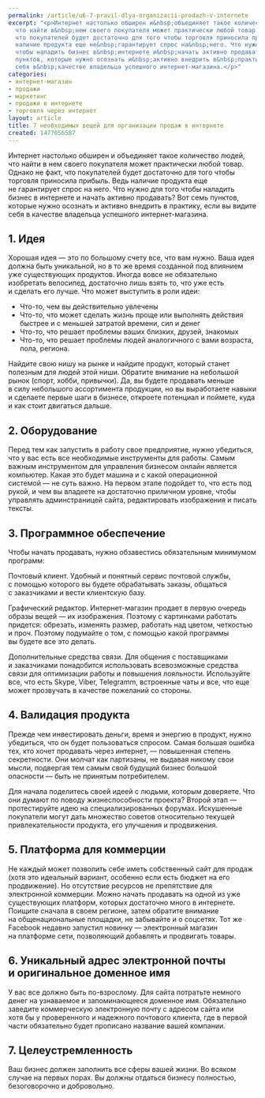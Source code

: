 ```yaml
---
permalink: /article/u6-7-pravil-dlya-organizacii-prodazh-v-internete
excerpt: "<p>Интернет настолько обширен и&nbsp;объединяет такое количество людей,
  что найти в&nbsp;нем своего покупателя может практически любой товар. Однако не&nbsp;факт,
  что покупателей будет достаточно для того чтобы торговля приносила прибыль. Ведь
  наличие продукта еще не&nbsp;гарантирует спрос на&nbsp;него. Что нужно для того
  чтобы наладить бизнес в&nbsp;интернете и&nbsp;начать активно продавать? Вот семь
  пунктов, которые нужно осознать и&nbsp;активно внедрить в&nbsp;практику, если вы&nbsp;видите
  себя в&nbsp;качестве владельца успешного интернет-магазина.</p>"
categories:
- интернет-магазин
- продажи
- маркетинг
- продажи в интернете
- торговля через интернет
layout: article
title: 7 необходимых вещей для организации продаж в интернете
created: 1477056587
---
```

Интернет настолько обширен и объединяет такое количество людей, что найти в нем своего покупателя может практически любой товар. Однако не факт, что покупателей будет достаточно для того чтобы торговля приносила прибыль. Ведь наличие продукта еще не гарантирует спрос на него. Что нужно для того чтобы наладить бизнес в интернете и начать активно продавать? Вот семь пунктов, которые нужно осознать и активно внедрить в практику, если вы видите себя в качестве владельца успешного интернет-магазина.

## 1. Идея ##

Хорошая идея — это по большому счету все, что вам нужно. Ваша идея должна быть уникальной, но в то же время созданной под влиянием уже существующих продуктов. Иногда вовсе не обязательно изобретать велосипед, достаточно лишь взять то, что уже есть и сделать его лучше. Что может выступить в роли идеи:

 *  Что-то, чем вы действительно увлечены
 *  Что-то, что может сделать жизнь проще или выполнять действия быстрее и с меньшей затратой времени, сил и денег
 *  Что-то, что решает проблемы ваших близких, друзей, знакомых
 *  Что-то, что решает проблемы людей аналогичного с вами возраста, пола, региона.

Найдите свою нишу на рынке и найдите продукт, который станет полезным для людей этой ниши. Обратите внимание на небольшой рынок (спорт, хобби, привычки). Да, вы будете продавать меньше в силу небольшого ассортимента продукции, но вы выработаете навыки и сделаете первые шаги в бизнесе, откроете потенциал и поймете, куда и как стоит двигаться дальше.

## 2. Оборудование ##

Перед тем как запустить в работу свое предприятие, нужно убедиться, что у вас есть все необходимые инструменты для работы. Самым важным инструментом для управления бизнесом онлайн является компьютер. Какая это будет машина и с какой операционной системой — не суть важно. На первом этапе подойдет то, что есть под рукой, и чем вы владеете на достаточно приличном уровне, чтобы управлять админстраницей сайта, редактировать изображения и писать тексты.

## 3. Программное обеспечение ##

Чтобы начать продавать, нужно обзавестись обязательным минимумом программ:

Почтовый клиент. Удобный и понятный сервис почтовой службы, с помощью которого вы будете обрабатывать заказы, общаться с заказчиками и вести клиентскую базу.

Графический редактор. Интернет-магазин продает в первую очередь образы вещей — их изображения. Поэтому с картинками работать придется: обрезать, изменять размер, работать над цветом, четкостью и проч. Поэтому подумайте о том, с помощью какой программы вы будете все это делать.

Дополнительные средства связи. Для общения с поставщиками и заказчиками понадобится использовать всевозможные средства связи для оптимизации работы и повышения лояльности. Используйте все, что есть Skype, Viber, Telegramm, встроенные чаты и все, что еще может прозвучать в качестве пожеланий со стороны.

## 4. Валидация продукта ##

Прежде чем инвестировать деньги, время и энергию в продукт, нужно убедиться, что он будет пользоваться спросом. Самая большая ошибка тех, кто хочет продавать через интернет, — повышенная степень секретности. Они молчат как партизаны, не выдавая никому свои мысли, подвергая тем самым свой будущий бизнес большой опасности — быть не принятым потребителем.

Для начала поделитесь своей идеей с людьми, которым доверяете. Что они думают по поводу жизнеспособности проекта? Второй этап — протестируйте идею на специализированных форумах. Искушенные покупатели могут дать множество советов относительно текущей привлекательности продукта, его улучшения и продвижения.

## 5. Платформа для коммерции ##

Не каждый может позволить себе иметь собственный сайт для продаж (хотя это идеальный вариант, особенно если есть бюджет на его продвижение). Но отсутствие ресурсов не препятствие для электронной коммерции. Можно начать продавать на одной из уже существующих платформ, которых достаточно много в интернете. Поищите сначала в своем регионе, затем обратите внимание на общенациональные площадки, не забывайте и о соцсетях. Тот же Facebook недавно запустил новинку — электронный магазин на платформе сети, позволяющий добавлять и продвигать товары.

## 6. Уникальный адрес электронной почты и оригинальное доменное имя ##

У вас все должно быть по-взрослому. Для сайта потратьте немного денег на узнаваемое и запоминающееся доменное имя. Обязательно заведите коммерческую электронную почту с адресом сайта или хотя бы у проверенного и надежного почтового клиента, где в первой части обязательно будет прописано название вашей компании.

## 7. Целеустремленность ##

Ваш бизнес должен заполнить все сферы вашей жизни. Во всяком случае на первых порах. Вы должны отдаться бизнесу полностью, безоговорочно и добровольно.
